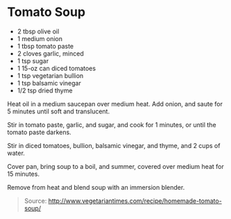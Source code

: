 Tomato Soup
===========

- 2 tbsp olive oil
- 1 medium onion
- 1 tbsp tomato paste
- 2 cloves garlic, minced
- 1 tsp sugar
- 1 15-oz can diced tomatoes
- 1 tsp vegetarian bullion
- 1 tsp balsamic vinegar
- 1/2 tsp dried thyme

Heat oil in a medium saucepan over medium heat. Add onion, and saute for 5 minutes until soft and translucent.

Stir in tomato paste, garlic, and sugar, and cook for 1 minutes, or until the tomato paste darkens.

Stir in diced tomatoes, bullion, balsamic vinegar, and thyme, and 2 cups of water.

Cover pan, bring soup to a boil, and summer, covered over medium heat for 15 minutes.

Remove from heat and blend soup with an immersion blender.

> Source: http://www.vegetariantimes.com/recipe/homemade-tomato-soup/

